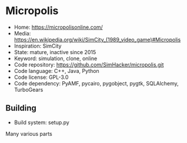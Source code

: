 # Micropolis

- Home: https://micropolisonline.com/
- Media: https://en.wikipedia.org/wiki/SimCity_(1989_video_game)#Micropolis
- Inspiration: SimCity
- State: mature, inactive since 2015
- Keyword: simulation, clone, online
- Code repository: https://github.com/SimHacker/micropolis.git
- Code language: C++, Java, Python
- Code license: GPL-3.0
- Code dependency: PyAMF, pycairo, pygobject, pygtk, SQLAlchemy, TurboGears

## Building

- Build system: setup.py

Many various parts
